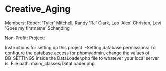 # Creative_Aging
Members: Robert 'Tyler' Mitchell, Randy 'RJ' Clark, Leo 'Alex' Christen, Levi 'Goes my firstname' Schanding

Non-Profit:
Project:


Instructions for setting up this project:
  -Setting database permissions:
    To configure the database access for phpmyadmin, change the values
    of DB_SETTINGS inside the DataLoader.php file to whatever your
    local server is. File path: main/_classes/DataLoader.php

